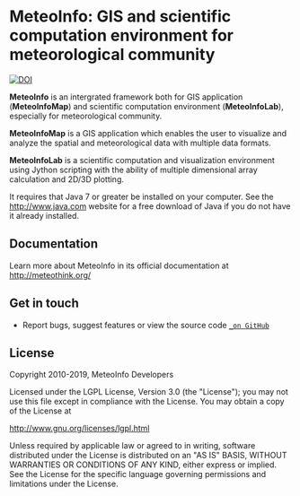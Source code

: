 MeteoInfo: GIS and scientific computation environment for meteorological community
==================================================================================

[![DOI](https://zenodo.org/badge/172686439.svg)](https://zenodo.org/badge/latestdoi/172686439)

**MeteoInfo** is an intergrated framework both for GIS application (**MeteoInfoMap**) and scientific computation environment (**MeteoInfoLab**), especially for meteorological community.

**MeteoInfoMap** is a GIS application which enables the user to visualize and analyze
the spatial and meteorological data with multiple data formats.
  
**MeteoInfoLab** is a scientific computation and visualization environment using Jython scripting with the 
ability of multiple dimensional array calculation and 2D/3D plotting.

It requires that Java 7 or greater be installed on your computer. See the
http://www.java.com website for a free download of Java if you do not have it
already installed.

Documentation
-------------

Learn more about MeteoInfo in its official documentation at http://meteothink.org/

Get in touch
------------

- Report bugs, suggest features or view the source code [`_on GitHub`](http://github.com/meteoinfo/MeteoInfo)

License
-------

Copyright 2010-2019, MeteoInfo Developers

Licensed under the LGPL License, Version 3.0 (the "License");
you may not use this file except in compliance with the License.
You may obtain a copy of the License at

  http://www.gnu.org/licenses/lgpl.html

Unless required by applicable law or agreed to in writing, software
distributed under the License is distributed on an "AS IS" BASIS,
WITHOUT WARRANTIES OR CONDITIONS OF ANY KIND, either express or implied.
See the License for the specific language governing permissions and
limitations under the License.
